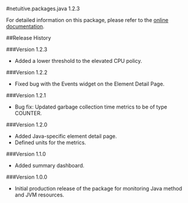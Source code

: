 #netuitive.packages.java 1.2.3

For detailed information on this package, please refer to the [online documentation](https://help.app.netuitive.com/Content/Misc/Datasources/new_jvm_datasource.htm).

##Release History

###Version 1.2.3

* Added a lower threshold to the elevated CPU policy.

###Version 1.2.2

* Fixed bug with the Events widget on the Element Detail Page.

###Version 1.2.1

* Bug fix: Updated garbage collection time metrics to be of type COUNTER.

###Version 1.2.0

* Added Java-specific element detail page.
* Defined units for the metrics.

###Version 1.1.0

* Added summary dashboard.

###Version 1.0.0

* Initial production release of the package for monitoring Java method and JVM resources.
